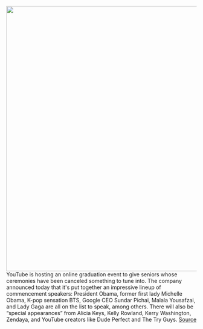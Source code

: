 <img src='https://cdn.vox-cdn.com/thumbor/fsh-qHYl0JWb2aSjZygMfNiNdW0=/0x0:2572x1716/1200x800/filters:focal(908x399:1318x809)/cdn.vox-cdn.com/uploads/chorus_image/image/66754333/1135975319.jpg.0.jpg' width='700px' /><br/>
YouTube is hosting an online graduation event to give seniors whose ceremonies have been canceled something to tune into. The company announced today that it's put together an impressive lineup of commencement speakers: President Obama, former first lady Michelle Obama, K-pop sensation BTS, Google CEO Sundar Pichai, Malala Yousafzai, and Lady Gaga are all on the list to speak, among others. There will also be “special appearances” from Alicia Keys, Kelly Rowland, Kerry Washington, Zendaya, and YouTube creators like Dude Perfect and The Try Guys.
<a href='https://www.theverge.com/2020/5/5/21248025/youtube-facebook-obamas-bts-oprah-lil-nas-x-commencement-graduation-2020'> Source <a/>